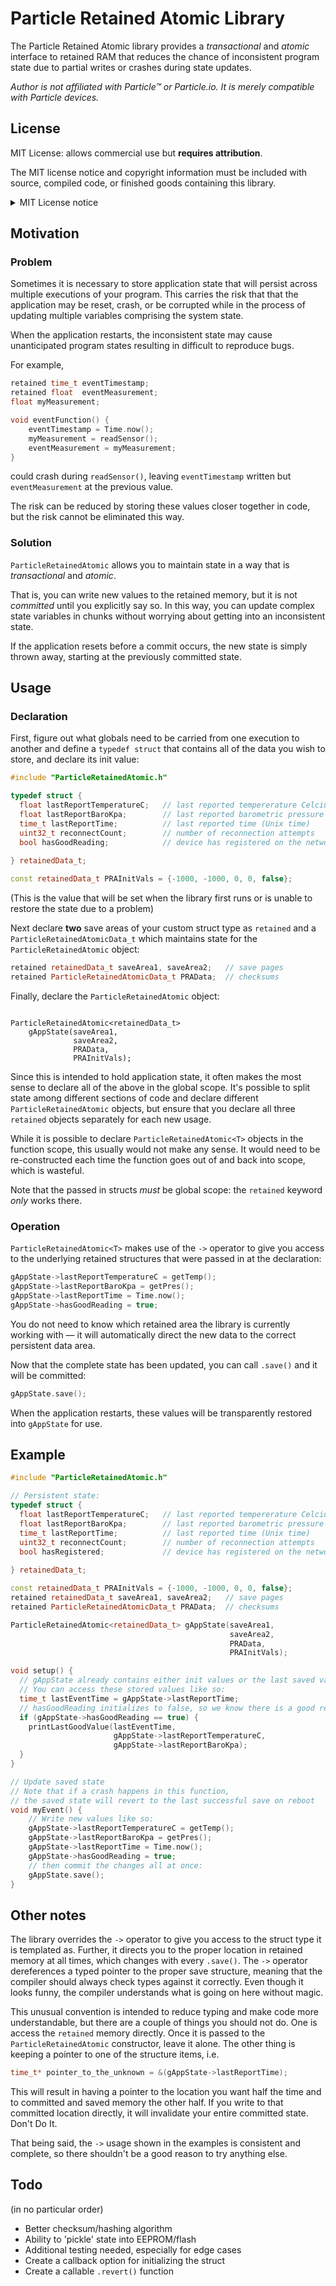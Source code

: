 # Particle Retained Atomic Library

The Particle Retained Atomic library provides a *transactional* and *atomic* interface to retained RAM that reduces the chance of inconsistent program state due to partial writes or crashes during state updates.

*Author is not affiliated with Particle&trade; or Particle.io. It is merely compatible with Particle devices.*

## License

MIT License: allows commercial use but **requires attribution**.

The MIT license notice and copyright information must be included with source, compiled code, or finished goods containing this library.

<details><summary>MIT License notice</summary>

```
Copyright 2019 Hooper Engineering, LLC

Permission is hereby granted, free of charge, to any person obtaining a copy of
this software and associated documentation files (the "Software"), to deal in
the Software without restriction, including without limitation the rights to
use, copy, modify, merge, publish, distribute, sublicense, and/or sell copies
of the Software, and to permit persons to whom the Software is furnished to do
so, subject to the following conditions:

The above copyright notice and this permission notice shall be included in all
copies or substantial portions of the Software.

THE SOFTWARE IS PROVIDED "AS IS", WITHOUT WARRANTY OF ANY KIND, EXPRESS OR
IMPLIED, INCLUDING BUT NOT LIMITED TO THE WARRANTIES OF MERCHANTABILITY, FITNESS
FOR A PARTICULAR PURPOSE AND NONINFRINGEMENT. IN NO EVENT SHALL THE AUTHORS OR
COPYRIGHT HOLDERS BE LIABLE FOR ANY CLAIM, DAMAGES OR OTHER LIABILITY, WHETHER
IN AN ACTION OF CONTRACT, TORT OR OTHERWISE, ARISING FROM, OUT OF OR IN
CONNECTION WITH THE SOFTWARE OR THE USE OR OTHER DEALINGS IN THE SOFTWARE.
```
</details>

## Motivation

### Problem

Sometimes it is necessary to store application state that will persist across multiple executions of your program. This carries the risk that that the application may be reset, crash, or be corrupted while in the process of updating multiple variables comprising the system state.

When the application restarts, the inconsistent state may cause unanticipated program states resulting in difficult to reproduce bugs.

For example,

```cpp
retained time_t eventTimestamp;
retained float  eventMeasurement;
float myMeasurement;

void eventFunction() {
	eventTimestamp = Time.now();
	myMeasurement = readSensor();
	eventMeasurement = myMeasurement;
}

```

could crash during `readSensor()`, leaving `eventTimestamp` written but `eventMeasurement` at the previous value.

The risk can be reduced by storing these values closer together in code, but the risk cannot be eliminated this way.

### Solution

`ParticleRetainedAtomic` allows you to maintain state in a way that is *transactional* and *atomic*.

That is, you can write new values to the retained memory, but it is not *committed* until you explicitly say so. In this way, you can update complex state variables in chunks without worrying about getting into an inconsistent state.

If the application resets before a commit occurs, the new state is simply thrown away, starting at the previously committed state.

## Usage

### Declaration

First, figure out what globals need to be carried from one execution to another and define a `typedef struct` that contains all of the data you wish to store, and declare its init value:

```cpp
#include "ParticleRetainedAtomic.h"

typedef struct {
  float lastReportTemperatureC;   // last reported tempererature Celcius
  float lastReportBaroKpa;        // last reported barometric pressure (kPa)
  time_t lastReportTime;          // last reported time (Unix time)
  uint32_t reconnectCount;        // number of reconnection attempts
  bool hasGoodReading;            // device has registered on the network
  
} retainedData_t;

const retainedData_t PRAInitVals = {-1000, -1000, 0, 0, false};
```

(This is the value that will be set when the library first runs or is unable to restore the state due to a problem)

Next declare **two** save areas of your custom struct type as `retained` and a `ParticleRetainedAtomicData_t` which maintains state for the `ParticleRetainedAtomic` object:

```cpp
retained retainedData_t saveArea1, saveArea2;   // save pages
retained ParticleRetainedAtomicData_t PRAData;  // checksums
```
Finally, declare the `ParticleRetainedAtomic` object:

```

ParticleRetainedAtomic<retainedData_t>
    gAppState(saveArea1,
              saveArea2,
              PRAData,
              PRAInitVals);
```

Since this is intended to hold application state, it often makes the most sense to declare all of the above in the global scope. It's possible to split state among different sections of code and declare different `ParticleRetainedAtomic` objects, but ensure that you declare all three `retained` objects separately for each new usage.

While it is possible to declare `ParticleRetainedAtomic<T>` objects in the function scope, this usually would not make any sense. It would need to be re-constructed each time the function goes out of and back into scope, which is wasteful.

Note that the passed in structs *must* be global scope: the `retained` keyword *only* works there.

### Operation

`ParticleRetainedAtomic<T>` makes use of the `->` operator to give you access to the underlying retained structures that were passed in at the declaration:

```cpp
gAppState->lastReportTemperatureC = getTemp();
gAppState->lastReportBaroKpa = getPres();
gAppState->lastReportTime = Time.now();
gAppState->hasGoodReading = true;
```

You do not need to know which retained area the library is currently working with &mdash; it will automatically direct the new data to the correct persistent data area.

Now that the complete state has been updated, you can call `.save()` and it will be committed:

```cpp
gAppState.save();
```

When the application restarts, these values will be transparently restored into `gAppState` for use.

## Example

```cpp
#include "ParticleRetainedAtomic.h"

// Persistent state:
typedef struct {
  float lastReportTemperatureC;   // last reported tempererature Celcius
  float lastReportBaroKpa;        // last reported barometric pressure (kPa)
  time_t lastReportTime;          // last reported time (Unix time)
  uint32_t reconnectCount;        // number of reconnection attempts
  bool hasRegistered;             // device has registered on the network
  
} retainedData_t;

const retainedData_t PRAInitVals = {-1000, -1000, 0, 0, false};
retained retainedData_t saveArea1, saveArea2;   // save pages
retained ParticleRetainedAtomicData_t PRAData;  // checksums

ParticleRetainedAtomic<retainedData_t> gAppState(saveArea1,
                                                 saveArea2,
                                                 PRAData,
                                                 PRAInitVals);

void setup() {
  // gAppState already contains either init values or the last saved values
  // You can access these stored values like so:
  time_t lastEventTime = gAppState->lastReportTime;
  // hasGoodReading initializes to false, so we know there is a good reading!
  if (gAppState->hasGoodReading == true) {
    printLastGoodValue(lastEventTime,
                       gAppState->lastReportTemperatureC,
                       gAppState->lastReportBaroKpa);
  }
}

// Update saved state
// Note that if a crash happens in this function,
// the saved state will revert to the last successful save on reboot
void myEvent() {
    // Write new values like so:
    gAppState->lastReportTemperatureC = getTemp();
    gAppState->lastReportBaroKpa = getPres();
    gAppState->lastReportTime = Time.now();
    gAppState->hasGoodReading = true;
    // then commit the changes all at once:
    gAppState.save();
}
```

## Other notes

The library overrides the `->` operator to give you access to the struct type it is templated as. Further, it directs you to the proper location in retained memory at all times, which changes with every `.save()`. The `->` operator dereferences a typed pointer to the proper save structure, meaning that the compiler should always check types against it correctly. Even though it looks funny, the compiler understands what is going on here without magic.

This unusual convention is intended to reduce typing and make code more understandable, but there are a couple of things you should not do. One is access the `retained` memory directly. Once it is passed to the `ParticleRetainedAtomic` constructor, leave it alone. The other thing is keeping a pointer to one of the structure items, i.e.

```cpp
time_t* pointer_to_the_unknown = &(gAppState->lastReportTime);
```

This will result in having a pointer to the location you want half the time and to committed and saved memory the other half. If you write to that committed location directly, it will invalidate your entire committed state. Don't Do It.

That being said, the `->` usage shown in the examples is consistent and complete, so there shouldn't be a good reason to try anything else.

## Todo

(in no particular order)

- Better checksum/hashing algorithm
- Ability to 'pickle' state into EEPROM/flash
- Additional testing needed, especially for edge cases
- Create a callback option for initializing the struct
- Create a callable `.revert()` function
